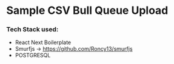 # Sample CSV Bull Queue Upload

### Tech Stack used:

- React Next Boilerplate
- Smurfjs -> https://github.com/Roncy13/smurfjs
- POSTGRESQL
